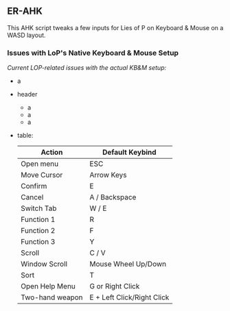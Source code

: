 ## ER-AHK

This AHK script tweaks a few inputs for Lies of P on Keyboard & Mouse on a WASD layout.

### Issues with LoP's Native Keyboard & Mouse Setup

<i> Current LOP-related issues with the actual KB&M setup: </i>

- a
- header 
  - a  
  - a  
  - a   
- table:

  | Action                    | Default Keybind           |
  |---------------------------|---------------------------|
  | Open menu                 | ESC                       |
  | Move Cursor               | Arrow Keys                |
  | Confirm                   | E                         |
  | Cancel                    | A / Backspace             |
  | Switch Tab                | W / E                     |
  | Function 1                | R                         |
  | Function 2                | F                         |
  | Function 3                | Y                         |
  | Scroll                    | C / V                     |
  | Window Scroll             | Mouse Wheel Up/Down       |
  | Sort                      | T                         |
  | Open Help Menu            | G or Right Click          |
  | Two-hand weapon           | E + Left Click/Right Click|
